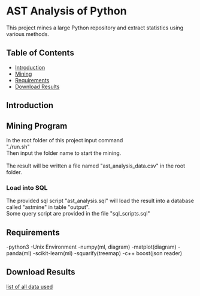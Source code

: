 # AST Analysis of Python

This project mines a large Python repository and extract statistics using various methods.

## Table of Contents
  * [Introduction](#introduction)
  * [Mining](#mining)
  * [Requirements](#requirements)
  * [Download Results](#download-results)

## Introduction



## Mining Program


In the root folder of this project input command</br>
"./run.sh"</br>
Then input the folder name 
to start the mining.</br>
</br>
The result will be written a file named "ast_analysis_data.csv" in the root folder.</br>
<h3>Load into SQL</h3>
The provided sql script "ast_analysis.sql" will load the result into a database called "astmine" in table "output".</br>
Some query script are provided in the file "sql_scripts.sql" </br>

## Requirements

-python3
-Unix Environment
-numpy(ml, diagram)
-matplot(diagram)
-panda(ml)
-scikit-learn(ml)
-squarify(treemap)
-c++ boost(json reader)

## Download Results

<a href="https://pdm.pw/mine/downloads/" target="_blank" rel="noopener noreferrer">list of all data used</a>


